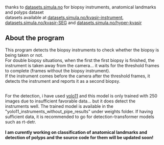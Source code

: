 thanks to [datasets.simula.no](https://datasets.simula.no/) for biopsy instruments, anatomical landmarks and polyps dataset <br>datasets available at [datasets.simula.no/kvasir-instrument](https://datasets.simula.no/kvasir-instrument/), [datasets.simula.no/kvasir-SEG](https://datasets.simula.no/kvasir-seg/) and [datasets.simula.no/hyper-kvasir](https://datasets.simula.no/hyper-kvasir/)

<h2>About the program </h2> 
This program detects the biopsy instruments to check whether the biopsy is being taken or not. <br>
For double biopsy situations, when the first the first biopsy is finished, the instrument is taken away from the camera... it waits for the threshold frames to complete (frames without the biopsy instrument). <br> If the  instrument comes before the camera after the threshold frames, it detects the instrument and reports it as a second biopsy. 
<br><br>

For the detection, i have used [yolo11](https://docs.ultralytics.com/models/yolo11/#supported-tasks-and-modes) and this model is only trained with 250 images due to insufficient favorable data... but it does detect the instruments well. The trained model is available in the "yolo11_instruments_without_pipe_results" under weights folder. If having sufficient data, it is recommended to go for detection-transformer models such as rt-detr.
<br>
<br>
<b>
I am curently working on classification of anatomical landmarks and detection of polyps and the source code for them will be updated soon! </b>
